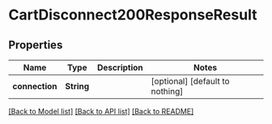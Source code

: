 # CartDisconnect200ResponseResult


## Properties
Name | Type | Description | Notes
------------ | ------------- | ------------- | -------------
**connection** | **String** |  | [optional] [default to nothing]


[[Back to Model list]](../README.md#models) [[Back to API list]](../README.md#api-endpoints) [[Back to README]](../README.md)


